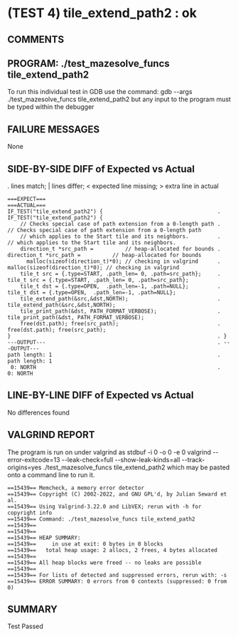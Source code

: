 (TEST 4) tile_extend_path2 : ok
===============================

COMMENTS
--------


PROGRAM: ./test_mazesolve_funcs tile_extend_path2
-------------------------------------------------
To run this individual test in GDB use the command:
  gdb --args ./test_mazesolve_funcs tile_extend_path2
but any input to the program must be typed within the debugger

FAILURE MESSAGES
----------------
None

SIDE-BY-SIDE DIFF of Expected vs Actual
---------------------------------------
. lines match; | lines differ; < expected line missing; > extra line in actual

```sdiff
===EXPECT===                                                        ===ACTUAL===
IF_TEST("tile_extend_path2") {                                    . IF_TEST("tile_extend_path2") {
    // Checks special case of path extension from a 0-length path .     // Checks special case of path extension from a 0-length path
    // which applies to the Start tile and its neighbors.         .     // which applies to the Start tile and its neighbors.
    direction_t *src_path =          // heap-allocated for bounds .     direction_t *src_path =          // heap-allocated for bounds
      malloc(sizeof(direction_t)*0); // checking in valgrind      .       malloc(sizeof(direction_t)*0); // checking in valgrind
    tile_t src = {.type=START, .path_len= 0, .path=src_path};     .     tile_t src = {.type=START, .path_len= 0, .path=src_path};
    tile_t dst = {.type=OPEN,  .path_len=-1, .path=NULL};         .     tile_t dst = {.type=OPEN,  .path_len=-1, .path=NULL};
    tile_extend_path(&src,&dst,NORTH);                            .     tile_extend_path(&src,&dst,NORTH);
    tile_print_path(&dst, PATH_FORMAT_VERBOSE);                   .     tile_print_path(&dst, PATH_FORMAT_VERBOSE);
    free(dst.path); free(src_path);                               .     free(dst.path); free(src_path);
}                                                                 . }
---OUTPUT---                                                      . ---OUTPUT---
path length: 1                                                    . path length: 1
 0: NORTH                                                         .   0: NORTH

```

LINE-BY-LINE DIFF of Expected vs Actual
---------------------------------------
No differences found

VALGRIND REPORT
---------------
The program is run on under valgrind as
  stdbuf -i 0 -o 0 -e 0 valgrind --error-exitcode=13 --leak-check=full --show-leak-kinds=all --track-origins=yes ./test_mazesolve_funcs tile_extend_path2
which may be pasted onto a command line to run it.

```
==15439== Memcheck, a memory error detector
==15439== Copyright (C) 2002-2022, and GNU GPL'd, by Julian Seward et al.
==15439== Using Valgrind-3.22.0 and LibVEX; rerun with -h for copyright info
==15439== Command: ./test_mazesolve_funcs tile_extend_path2
==15439== 
==15439== 
==15439== HEAP SUMMARY:
==15439==     in use at exit: 0 bytes in 0 blocks
==15439==   total heap usage: 2 allocs, 2 frees, 4 bytes allocated
==15439== 
==15439== All heap blocks were freed -- no leaks are possible
==15439== 
==15439== For lists of detected and suppressed errors, rerun with: -s
==15439== ERROR SUMMARY: 0 errors from 0 contexts (suppressed: 0 from 0)
```

SUMMARY
-------
Test Passed
